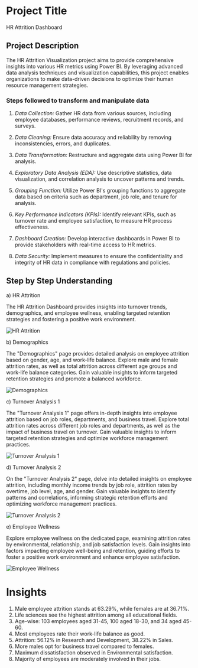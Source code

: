 # Project Title

HR Attrition Dashboard



## Project Description

The HR Attrition Visualization project aims to provide comprehensive insights into various HR metrics using Power BI. By leveraging advanced data analysis techniques and visualization capabilities, this project enables organizations to make data-driven decisions to optimize their human resource management strategies.


### Steps followed to transform and manipulate data

1. *Data Collection:* Gather HR data from various sources, including employee databases, performance reviews, recruitment records, and surveys.

2. *Data Cleaning:* Ensure data accuracy and reliability by removing inconsistencies, errors, and duplicates.

3. *Data Transformation:* Restructure and aggregate data using Power BI for analysis.

4. *Exploratory Data Analysis (EDA):* Use descriptive statistics, data visualization, and correlation analysis to uncover patterns and trends.

5. *Grouping Function:* Utilize Power BI's grouping functions to aggregate data based on criteria such as department, job role, and tenure for analysis.

6. *Key Performance Indicators (KPIs):* Identify relevant KPIs, such as turnover rate and employee satisfaction, to measure HR process effectiveness.

7. *Dashboard Creation:* Develop interactive dashboards in Power BI to provide stakeholders with real-time access to HR metrics.

8. *Data Security:* Implement measures to ensure the confidentiality and integrity of HR data in compliance with regulations and policies.

## Step by Step Understanding
a) HR Attrition

The HR Attrition Dashboard provides insights into turnover trends, demographics, and employee wellness, enabling targeted retention strategies and fostering a positive work environment.

![HR Attrition](https://github.com/C-Mehra/HR-Attrition-Dashboard/assets/151509146/f2739b87-cc4e-4741-aa63-4c8768c03104)


b) Demographics

The "Demographics" page provides detailed analysis on employee attrition based on gender, age, and work-life balance. Explore male and female attrition rates, as well as total attrition across different age groups and work-life balance categories. Gain valuable insights to inform targeted retention strategies and promote a balanced workforce.

![Demographics](https://github.com/C-Mehra/HR-Attrition-Dashboard/assets/151509146/ddfc0b4a-02f8-4d23-88b0-157e61179f7b)

c) Turnover Analysis 1

The "Turnover Analysis 1" page offers in-depth insights into employee attrition based on job roles, departments, and business travel. Explore total attrition rates across different job roles and departments, as well as the impact of business travel on turnover. Gain valuable insights to inform targeted retention strategies and optimize workforce management practices.

![Turnover Analysis 1](https://github.com/C-Mehra/HR-Attrition-Dashboard/assets/151509146/6fadd1aa-6032-4bf1-9147-04ebb384e1cb)

d) Turnover Analysis 2

On the "Turnover Analysis 2" page, delve into detailed insights on employee attrition, including monthly income trends by job role, attrition rates by overtime, job level, age, and gender. Gain valuable insights to identify patterns and correlations, informing strategic retention efforts and optimizing workforce management practices.

![Turnover Analysis 2](https://github.com/C-Mehra/HR-Attrition-Dashboard/assets/151509146/638eb794-f2d4-470a-9c44-de0f32e59ce8)

e) Employee Wellness

Explore employee wellness on the dedicated page, examining attrition rates by environmental, relationship, and job satisfaction levels. Gain insights into factors impacting employee well-being and retention, guiding efforts to foster a positive work environment and enhance employee satisfaction.

![Employee Wellness](https://github.com/C-Mehra/HR-Attrition-Dashboard/assets/151509146/7ff95638-93a3-4c81-856c-771c39cc9407)



# Insights

1) Male employee attrition stands at 63.29%, while females are at 36.71%. 
2) Life sciences see the highest attrition among all educational fields.
3) Age-wise: 103 employees aged 31-45, 100 aged 18-30, and 34 aged 45-60.
4) Most employees rate their work-life balance as good.
5) Attrition: 56.12% in Research and Development, 38.22% in Sales.
6) More males opt for business travel compared to females.
7) Maximum dissatisfaction observed in Environmental satisfaction.
8) Majority of employees are moderately involved in their jobs.
